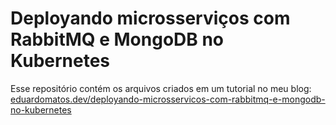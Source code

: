 # Deployando microsserviços com RabbitMQ e MongoDB no Kubernetes

Esse repositório contém os arquivos criados em um tutorial no meu blog: [eduardomatos.dev/deployando-microsservicos-com-rabbitmq-e-mongodb-no-kubernetes](https://eduardomatos.dev/deployando-microsservicos-com-rabbitmq-e-mongodb-no-kubernetes)
